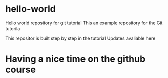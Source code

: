 # hello-world
Hello world repository for git tutorial 
This an example repository for the Git tutorila 

This repositor is built step by step in the tutorial
Updates avaliable here


# Having a nice time on the github course